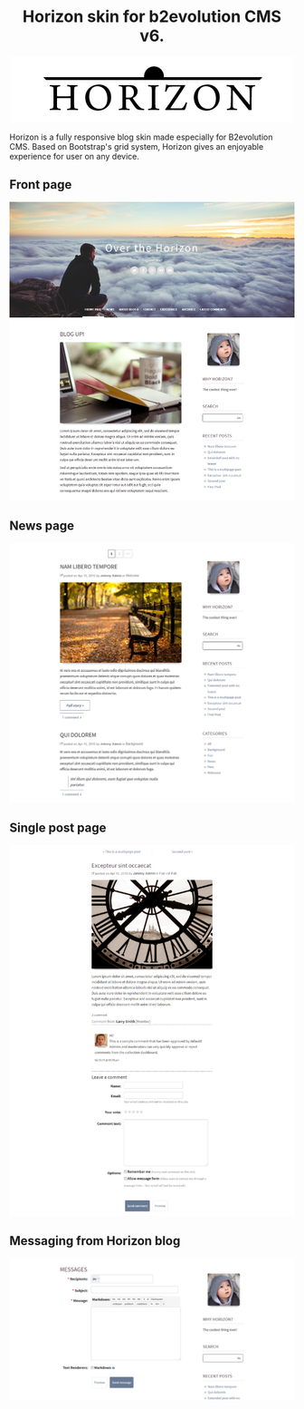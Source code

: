 <h1 align="center">Horizon skin for b2evolution CMS v6.</h1>

<p align="center"><img src="/images/horizon-logo.png?raw=true"/></p>

Horizon is a fully responsive blog skin made especially for B2evolution CMS. Based on Bootstrap's grid system, Horizon gives an enjoyable experience for user on any device.

<h2>Front page</h2>
<p align="center"><img src="/skinshot_01.png?raw=true"/></p>

<h2>News page</h2>
<p align="center"><img src="/skinshot_02.png?raw=true"/></p>

<h2>Single post page</h2>
<p align="center"><img src="/skinshot_03.png?raw=true"/></p>

<h2>Messaging from Horizon blog</h2>
<p align="center"><img src="/skinshot_04.png?raw=true"/></p>
